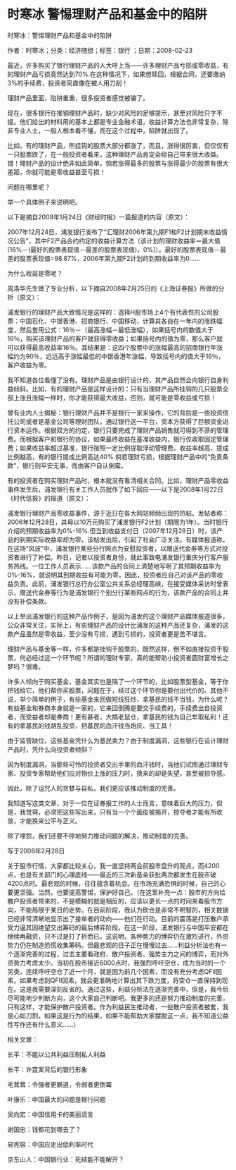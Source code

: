 # 时寒冰  警惕理财产品和基金中的陷阱    
    
时寒冰：警惕理财产品和基金中的陷阱    
作者：时寒冰；分类：经济随想；标签：银行 ；日期：2008-02-23    
最近，许多购买了银行理财产品的人大呼上当——许多理财产品亏损或零收益，有的理财产品亏损竟然达到70%.在这种情况下，如果想赎回，根据合同，还要缴纳3%的手续费，投资者简直像在被人用刀刮！    
理财产品里面，陷阱重重，很多投资者感觉被骗了。    
现在，很多银行在推销理财产品时，缺少对风险的足够提示，甚至对风险只字不提。他们给出的材料用的基本上都是专业金融术语，收益计算方法也非常复杂，除非专业人士，一般人根本看不懂，而在这个过程中，陷阱就出现了。    
比如，有的理财产品，所挂钩的股票大部分都涨了，而且，涨得很厉害，但仅仅有一只股票跌了，在一般投资者看来，这种理财产品肯定会给自己带来很大收益。错！理财产品的设计绝非如此简单。倘若涨得最多的股票与涨得最少的股票有很大差距，你就可能是零收益甚至亏损！    
问题在哪里呢？    
举一个具体例子来说明吧。    
以下是摘自2008年1月24日《财经时报》一篇报道的内容（原文）：    
2007年12月24日，浦发银行发布了“汇理财2006年第九期F1和F2计划期末收益情况公告”，其中F2产品合约约定的收益计算方法（该计划的理财收益率＝最大值[16%－(最好的股票表现值－最差的股票表现值)，0%]）。最好的股票表现值－最差的股票表现值=98.87%，2006年第九期F2计划的到期收益率为0……    
为什么收益是零呢？    
周洛华先生做了专业分析，以下摘自2008年2月25日的《上海证券报》所做的分析（原文）：    
浦发银行的理财产品大致情况是这样的：选择H股市场上4个有代表性的公司股票：中国石化、中银香港、招商银行、中国移动，计算其各自在一年内的涨跌幅度，然后套用公式：16％－（最高涨幅－最低涨幅），如果括号内的数值大于16％，购买该理财产品的客户就获得零收益；如果括号内的值为零，那么客户就可以获得最高收益率16％。其结果是：这四个股票中的涨幅最高的招商银行年涨幅约为90％，远远高于涨幅最低的中银香港年涨幅，导致括号内的值大于16％，客户收益为零。    
我不知道各位看懂了没有。理财产品是由银行设计的，其产品自然会向银行自身利益倾斜。比如，有的理财产品是这样设计的：只有当理财产品所挂钩的几只股票全部上涨且涨幅一样时，你才能获得最大收益，否则，就可能是零收益或亏损！    
曾有业内人士揭秘：银行理财产品并不是银行一家来操作，它的背后是一些投资信托公司或者是基金公司等理财团队。通过银行这一平台，资本方获得了巨额资金进行资本运作。根据双方的约定，银行只要完成了理财产品销售就可得到不菲的管理费。而根据客户和银行的协议，如果最终收益在基准收益内，银行仅收取固定管理费；如果收益率超过基准，银行按照一定比例提取浮动管理费。收益率越高，提成比例越高，有的银行提成比例高达40%.倘若理财亏损，根据理财产品中的“免责条款”，银行则平安无事，而由客户自认倒霉。    
有的投资者在购买理财产品时，根本就没有看清相关合同。比如，理财产品零收益事件发生后，浦发银行有关工作人员就作了如下回应——以下是2008年1月22日《时代信报》的报道（原文）：    
浦发银行理财产品零收益事件，源于近日在各大网站频频出现的热帖。发帖者称：2006年12月28日，其母以10万元购买了浦发银行F2计划（期限为1年）。当时银行介绍的预期收益率为0%-16%.但当到收益支付日（2007年12月28日）时，该产品的到期实际收益率却为零。该帖发出后，引起了社会广泛关注。有媒体报道称，在这场“风波”中，浦发银行某些分行网点为安慰投资者，以赠送代金券等方式对投资者进行了补偿。昨日，记者以投资者身份，就此事致电浦发银行重庆分行客户服务热线。一位工作人员表示……该款产品的合同上清楚地写明了其预期收益率为0%-16%，就说明其到期收益有可能为零。因此，投资者应自己对该产品的零收益负责。此前，浦发银行总行办公室公共关系总经理高峡，在接受媒体采访时曾表示，赠送代金券等行为是浦发银行个别分行某些网点的行为，该款产品的合同上并没有补偿条款。    
以上举出浦发银行的这种产品作例子，是因为浦发的这个理财产品媒体报道很多，公众非常关注，实际上，有些理财产品的设计比浦发的这种产品还复杂，浦发的这款产品虽然是零收益，至少没有亏损，遇到亏损的，投资者更是苦不堪言。    
理财产品与基金等一样，许多都是挂钩于股票的，既然这样，倒不如直接投资于股票，何必经过这一个环节呢？所谓的理财专家，真的能帮助小投资者圆财富增长之梦吗？很难。    
许多人倾向于购买基金，基金其实也是隔了一个环节的，比如股票型基金，等于你把钱给它，他们帮你买股票，问题在于，经过这个环节你是要付出代价的。其他不说，举个简单的例子，有些基金来回做短线狂炒，拿基民的钱不当钱，为什么呢？有些基金和券商本身就是一家的，它来回倒腾是要交手续费的，手续费出自投资者，而受益者却是券商！更有甚者，大搞老鼠仓，拿基民的钱为自己牟取私利！还有的拿基民的钱胡乱投资，把基民的血汗钱当炮灰、当工具！    
由于监管缺位，这些基金凭什么为基民卖力？由于制度漏洞，这些银行在设计理财产品时，凭什么向投资者倾斜？    
因为制度漏洞，当那些可怜的投资者交出手里的血汗钱时，当他们试图通过理财专家、投资专家帮助他们应对物价上涨的压力时，换来的却是失望，甚至被掠夺感。    
因此，除了诅咒人的贪婪与自私，我们更应该推动制度的完善。    
我知道写这类文章，对于一位在证券报工作的人士而言，意味着巨大的压力，但是，我觉得，必须把这些写出来，只有当一个个画皮被揭开，掠夺者才能有所收敛，才能换来公平与正义。    
除了埋怨，我们还要不停地努力推动问题的解决，推动制度的完善。    
写于2008年2月28日    
关于股市行情，大家都比较关心，我一直坚持两会前股市盘升的观点，而4200点，也是有关部门的心理底线——最近的三次新基金获批两次都发生在股市破4200点时。最悲观的时候，往往蕴含着机会。在市场充满恐惧的时候，自己的心要更坚强。当然，也要提高警惕，保护好自己。（在这里补充一点：股市的方向给散户投资者带来的，不是模糊的就是相反的，应该以更长一点的时间来看股市方向，不能局限于某日的走势。在目前阶段，我认为砍仓是非常不明智的，相关数据已经非常清晰地显示出了接单者的动向——他们在行动。目前的震荡是打压散户承受力逼其因绝望交出筹码的最后博弈阶段。在这一阶段，浦发银行与中国平安都在继续再融资，只不过是打了折而已。这说明，各种势力的博弈仍在激烈进行，外资势力仍在制造恐慌收集筹码。但最悲观的日子正在慢慢过去……利益分析法也有一个逐渐完善的过程，过去主要看政府、散户投资者、强势主力之间的博弈，而对外资势力考虑太少。当初在股市接近6000点时，我强烈呼吁空仓，成为当时的一个另类，连续呼吁空仓了近一个月，就是因为前几个因素，而没有充分考虑QFII因素，如果考虑到QFII因素，就会更准确地计算出其下跌力度，将空仓一直保持到现在。这是我需要深刻反省的。通过这些，利益分析法在逐渐完善中，但是，我今后尽可能地少判断方向，这个大家自己判断吧。我更多的还是努力推动制度的完善，只有这样，才能保护散户投资者。作为利益民生推动者，一些散户投资者被套，我是心如刀割，如果这是行为的结果，如果不能帮助大家摆脱这一点，我不知道公益性写作还有什么意义……）    
    
相关文章：    
长平：不能以公共利益压制私人利益    
长平：许霆案背后的银行形象    
毛茸茸：令强者更霸道，令弱者更倒霉    
叶康乐：中国最大的问题是银行问题    
吴向宏：中国信用卡的美丽谎言    
谢国忠：钱都花到哪去了？    
易宪容：中国应走出低利率时代    
京东山人：中国银行业：死结能不能解开？